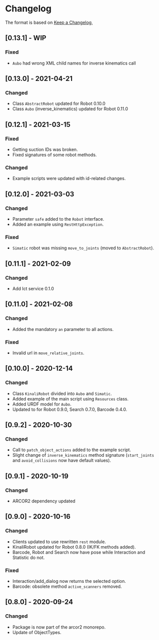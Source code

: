 # Changelog

The format is based on [Keep a Changelog](https://keepachangelog.com/en/1.0.0/),

## [0.13.1] - WIP

### Fixed
- `Aubo` had wrong XML child names for inverse kinematics call

## [0.13.0] - 2021-04-21

### Changed
- Class `AbstractRobot` updated for Robot 0.10.0
- Class `Aubo` (inverse_kinematics) updated for Robot 0.11.0

## [0.12.1] - 2021-03-15

### Fixed
- Getting suction IDs was broken.
- Fixed signatures of some robot methods.

### Changed
- Example scripts were updated with id-related changes.

## [0.12.0] - 2021-03-03

### Changed
- Parameter `safe` added to the `Robot` interface.
- Added an example using `RestHttpException`.

### Fixed
- `Simatic` robot was missing `move_to_joints` (moved to `AbstractRobot`).

## [0.11.1] - 2021-02-09

### Changed
- Add Ict service 0.1.0

## [0.11.0] - 2021-02-08

### Changed
- Added the mandatory `an` parameter to all actions.

### Fixed
- Invalid url in `move_relative_joints`.

## [0.10.0] - 2020-12-14

### Changed
- Class `KinaliRobot` divided into `Aubo` and `Simatic`.
- Added example of the main script using `Resources` class.
- Added URDF model for `Aubo`.
- Updated to for Robot 0.9.0, Search 0.7.0, Barcode 0.4.0.

## [0.9.2] - 2020-10-30

### Changed
- Call to `patch_object_actions` added to the example script.
- Slight change of `inverse_kinematics` method signature (`start_joints` and `avoid_collisions` now have default values).

## [0.9.1] - 2020-10-19

### Changed
- ARCOR2 dependency updated

## [0.9.0] - 2020-10-16
### Changed
- Clients updated to use rewritten `rest` module.
- KinaliRobot updated for Robot 0.8.0 (IK/FK methods added).
- Barcode, Robot and Search now have pose while Interaction and Statistic do not.

### Fixed
- Interaction/add_dialog now returns the selected option.
- Barcode: obsolete method `active_scanners` removed.

## [0.8.0] - 2020-09-24
### Changed
- Package is now part of the arcor2 monorepo.
- Update of ObjectTypes.
